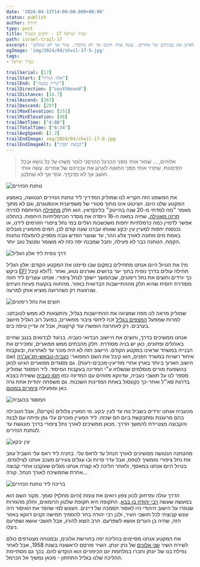 ```yaml
---
date: '2024-04-13T14:00:00.000+00:00'
status: publish
author: יהודה
type: post
title: שביל ישראל 17 - יחפים בשביל
path: israel-trail-17
excerpt: 'אלוהים, … שמור אותי מפני ההרגל ההרסני לומר משהו על כל נושא ובכל הזדמנות. שחרר אותי מפני התאוה לארגן את עניניהם של אחרים. עשה אותי חושב אך לא מדכדך. עוזר אך לא שתלטן.'
ogImage: 'img/2024/04/shvil-17-5.jpg'
tags:
- שביל ישראל

trailSerial: [17]
trailStart: ["אלון הגליל"]
trailEnd: ["קרית טבעון"]
trailDirection: ["southbound"]
trailDistance: [14.7]
trailAscend: [267]
trailDescend: [297]
trailMaxElevation: [251]
trailMinElevation: [46]
trailNetTime: ["4:08"]
trailTotalTime: ["6:34"]
trailAvgSpeed: [2.2]
trailEndImage: img/2024/04/shvil-17-8.jpg
trailEndImageAlt: ["קבוצת יסמין"]
--- 
```


>אלוהים, … שְׁמוֹר אוֹתִי מִפְּנֵי הָהֶרְגֵּל הָהַרְסָנִי לוֹמַר מַשֶׁהוּ עַל כָּל נוֹשֵׂא וּבְכָל הִזְדַּמְנּות.
שַׁחְרֵר אוֹתִי מִפְּנֵי הַתַּאֲוָה לְאַרְגֵּן אֶת עִנְיָנֵיהֶם שֶׁל אֲחֵרִים.
עֲשֵׂה אוֹתִי חוֹשֵׁב אַךְ לֹא מְדֻכְדָךְ. עוֹזֵר אַךְ לֹא שְׁתַלְּטָן.

![טחנת הנזירים](/img/2024/04/shvil-17-5.jpg "טחנת הנזירים")

את המשפט הזה הקריא לנו שמוליק המדריך ליד טחנת הנזירים הנטושה, באמצע המקטע שלנו היום. הציטוט אינו מתוך סטורי של משפיענית אינסטגרם, וגם לא מתוך מאמר ״מה למדתי מ-20 שנה בהייטק״ בלינקדאין. הוא חלק [מתפילה](https://naorlea.co.il/m/song.asp?category_id=30&id=605) המיוחסת לנזירה [תרזה מאווילה](https://he.wikipedia.org/wiki/%D7%AA%D7%A8%D7%A1%D7%94_%D7%9E%D7%90%D7%95%D7%95%D7%99%D7%9C%D7%94), שחיה במאה ה-16 וייסדה את מסדר הכרמליתיות היחפות. בהחלט אפשר לדמיין כמה כרמלתיות יחפות משכשכות רגליים במי נחל ציפורי הזורמים לידנו, או נכנסות יחפות למעיין עין יבקע שאותו עברנו שעה קודם לכן. המים מהמעיין מובלים באמת מים מתונה לאורך צלע ההר, עד שנוצר הפרש גובה מספיק להפעלת טחנות הקמח. הטחנה כבר לא פעילה, וחבל שמבנה יפה כזה לא משומר ומנוצל טוב יותר. 

![דרך נופית ליד אלון הגליל](/img/2024/04/shvil-17-1.jpg "דרך נופית ליד אלון הגליל")

את הטיול היום אנחנו מתחילים במקום שבו סיימנו את המקטע הקודם: אלון הגליל  (מי ביקש [EFI](/blog/2022/10/Israel-trail-2/) ולא קיבל?). תחילה עולים בדרך נופית בתוך יער ברושים ואורנים נטוע, ואחר כך יורדים וחוצים את נחל רימונים, שבהמשך יישפך לנחל ציפורי. אנחנו עוצרים ליד חווה מסודרת יחסית שהיא חלק מההתיישבות הבדואית באזור. מהחווה בוקעות פעיות העיזים שנרגעות רק כשהרועה מוציא אותן למרעה. 

![חוצים את נחל רימונים](/img/2024/04/shvil-17-2.jpg "חוצים את נחל רימונים")

שמוליק מראה לנו מפה שמציגה את ההתיישבות בגליל, והתוצאות לא ממש לטובתנו: למרות שמפעל [המצפים בגליל](https://he.wikipedia.org/wiki/%D7%AA%D7%95%D7%9B%D7%A0%D7%99%D7%AA_%D7%94%D7%9E%D7%A6%D7%A4%D7%99%D7%9D_%D7%91%D7%92%D7%9C%D7%99%D7%9C) זכה ליחסי ציבור מפוארים, בפועל רוב הגליל מיושב בערבים. רק לאחרונה הופשרו עוד קרקעות, אבל זה עדיין טיפה בים. 

אנחנו ממשיכים בדרך, וחוצים את היישוב הבדואי כעביה. בניגוד לבדואים בנגב שחיים באוהלים ופחונים, כאן יש בניה מסודרת. חלק מהבתים ממש מפוארים, ומזכירים את הבנייה במשהד שראינו במקטע הקודם. היישוב הזה לא היה מוכר עד לאחרונה, ובעקבות איחוד רשויות במשרד הפנים, הוא קיבל את השם המפואר: [כעביה-טבאש-חג'אג'רה](https://he.wikipedia.org/wiki/%D7%9B%D7%A2%D7%91%D7%99%D7%94-%D7%98%D7%91%D7%90%D7%A9-%D7%97%D7%92%27%D7%90%D7%92%27%D7%A8%D7%94) (שם הישוב הארוך ביותר בארץ אחרי מודיעין-מכבים-רעות). גם מסגדים מפוארים הגיעו לכאן בהשפעת מורים מוסלמים שנשלחו ע״י המדינה בעקבות המיסוד. ליד המסגד שמוליק מספר לנו על תושבי כעביה, שדווקא מזוהים עם המדינה כמו [חסן כעביה](https://www.ynet.co.il/articles/0,7340,L-3768026,00.html) ששירת בצבא בדרגת סא״ל ואחר-כך כקונסול באחת המדינות השכנות. גם משפחה יהודית אחת גרה כאן ומפעילה [צימרים במקום](https://shevet-ahim.co.il). 

![המסגד בכעביה](/img/2024/04/shvil-17-3.jpg "המסגד בכעביה")

מכעביה אנחנו יורדים בשביל נוח עד לעין יבקע. מי המעיין צלולים (וקרים!), אבל הטבילה בהם מרעננת ומתבקשת ביום חם שכזה. ליד המעיין מוכרים עלי גפן ופיתה עם לבנה והקבוצה מצטיידת להמשך הדרך. מכאן ממשיכים לאורך נחל ציפורי בדרך מונגשת עד לטחנת הנזירים. 

![עין יבקע](/img/2024/04/shvil-17-4.jpg "עין יבקע")

מהטחנה הנטושה ממשיכים לאורך הנחל עד לראס עלי. בחניה ליד ראס עלי השביל עוזב את נחל ציפורי וממשיך לטפס, אבל עדר פרות ובו עגלים צעירים מעכב אותנו לצילומים. בטיול היום אנחנו במאסף, ולאחר הליכה לא קצרה אנחנו מגלים שעקבנו אחרי קבוצה אחרת שהמשיכה לאורך הנחל. קורה… 

![בריכה ליד טחנת הנזירים](/img/2024/04/shvil-17-6.jpg "בריכה ליד טחנת הנזירים")

הדרך עולה ומרחוק לכוון צפון רואים את צומת (היום מחלף) סומך. מקור השם הוא במעשה שעשה [רבי יהודה בן בבא](https://he.wikipedia.org/wiki/%D7%A8%D7%91%D7%99_%D7%99%D7%94%D7%95%D7%93%D7%94_%D7%91%D7%9F_%D7%91%D7%91%D7%90#%D7%90%D7%97%D7%93_%D7%9E%D7%A2%D7%A9%D7%A8%D7%AA_%D7%94%D7%A8%D7%95%D7%92%D7%99_%D7%9E%D7%9C%D7%9B%D7%95%D7%AA). התקופה היא תקופת שלטון הרומאים, וחלק מהגזרות שנגזרו על הישוב היהודי היו לאסור הסמכה של דיינים. העונש למי שהפר את האיסור היה עונש קבוצתי לכל תושבי העיר, ולכן רבי יהודה בחר להסמיך חמישה זקנים דווקא באזור הזה, שהיה בן הערים אושא לשפרעם. הרב הוצא להורג, אבל תושבי אושא ושפרעם ניצלו.

את המקטע אנחנו מסיימים בהליכה יפה בחורשת אלונים, ובמנוחה מצטרפים כולם לשירת השיר [שני אלונים](https://shironet.mako.co.il/artist?type=lyrics&lang=1&prfid=328&wrkid=3107) של נתן יונתן. השיר פורסם לראשונה בשנת 1958, אבל לאחר נפילת בנו של יונתן וחברו במלחמת יום הכיפורים הוא הוקדש להם. בכך גם מסתיימת ההליכה שלנו בגליל התחתון - מכאן נמשיך אל הכרמל.

